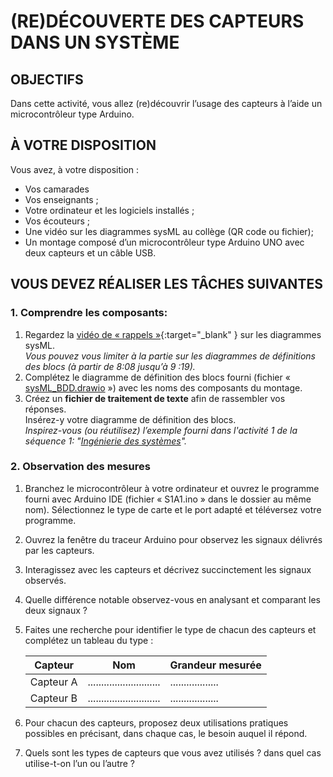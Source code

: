 # (RE)DÉCOUVERTE DES CAPTEURS DANS UN SYSTÈME


## OBJECTIFS

Dans cette activité, vous allez (re)découvrir l’usage des capteurs à l’aide un microcontrôleur type Arduino.  

## À VOTRE DISPOSITION

Vous avez, à votre disposition :

* Vos camarades 
* Vos enseignants ;
* Votre ordinateur et les logiciels installés ;
* Vos écouteurs ;
* Une vidéo sur les diagrammes sysML au collège (QR code ou fichier);
* Un montage composé d’un microcontrôleur type Arduino UNO avec deux capteurs et un câble USB.

## VOUS DEVEZ RÉALISER LES TÂCHES SUIVANTES

### 1. Comprendre les composants:

1. Regardez la [vidéo de « rappels »](./Ressources/sysML_college.mp4){:target="_blank" } sur les diagrammes sysML.   
   _Vous pouvez vous limiter à la partie sur les diagrammes de définitions des blocs (à partir de 8:08 jusqu’à 9 :19)._   
2. Complétez le diagramme de définition des blocs fourni (fichier « [sysML_BDD.drawio](./Ressources/sysML_BDD.drawio) ») avec les noms des composants du montage.
3. Créez un **fichier de traitement de texte** afin de rassembler vos réponses.  
   Insérez-y votre diagramme de définition des blocs.  
   _Inspirez-vous (ou réutilisez) l’exemple fourni dans l'activité 1 de la séquence 1: "[Ingénierie des systèmes](../../Seq1/S1_Act1.md)"._

### 2. Observation des mesures

1. Branchez le microcontrôleur à votre ordinateur et ouvrez le programme fourni avec Arduino IDE (fichier « S1A1.ino » dans le dossier au même nom). Sélectionnez le type de carte et le port adapté et téléversez votre programme.
2. Ouvrez la fenêtre du traceur Arduino pour observez les signaux délivrés par les capteurs.
3. Interagissez avec les capteurs et décrivez succinctement les signaux observés.
4. Quelle différence notable observez-vous en analysant et comparant les deux signaux ?
5. Faites une recherche pour identifier le type de chacun des capteurs et complétez un tableau du type :

    | Capteur | Nom | Grandeur mesurée |
    | -- | -- | -- |
    | Capteur A | ........................... | .................. |
    | Capteur B | ........................... | .................. |

6. Pour chacun des capteurs, proposez deux utilisations pratiques possibles en précisant, dans chaque cas, le besoin auquel il répond.
7. Quels sont les types de capteurs que vous avez utilisés ? dans quel cas utilise-t-on l’un ou l’autre ?